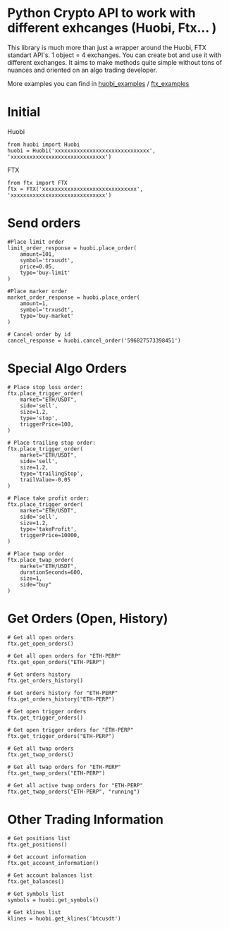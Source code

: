 # Python Crypto API to work with different exhcanges (Huobi, Ftx... )
This library is much more than just a  wrapper around the Huobi, FTX standart API's.
1 object = 4 exchanges. You can create bot and use it with different exchanges. 
It aims to make methods quite simple without tons of nuances and oriented on an algo trading developer.

More examples you can find in 
[huobi_examples](https://github.com/hftcryptobot/HFTcryptobot-API/blob/master/huobi_examples.py) / 
[ftx_examples](https://github.com/hftcryptobot/HFTcryptobot-API/blob/master/ftx_examples.py)

# Initial  

Huobi
```
from huobi import Huobi
huobi = Huobi('xxxxxxxxxxxxxxxxxxxxxxxxxxxxxx', 'xxxxxxxxxxxxxxxxxxxxxxxxxxxxxx')
```
FTX
```
from ftx import FTX
ftx = FTX('xxxxxxxxxxxxxxxxxxxxxxxxxxxxxx', 'xxxxxxxxxxxxxxxxxxxxxxxxxxxxxx')
```

# Send orders 

```
#Place limit order
limit_order_response = huobi.place_order(
    amount=101,
    symbol='trxusdt',
    price=0.05,
    type='buy-limit'
)
```
```
#Place marker order
market_order_response = huobi.place_order(
    amount=1,
    symbol='trxusdt',
    type='buy-market'
)
```

```
# Cancel order by id
cancel_response = huobi.cancel_order('596827573398451')
```

# Special Algo Orders 
```
# Place stop loss order:
ftx.place_trigger_order(
    market="ETH/USDT",
    side='sell',
    size=1.2,
    type='stop',
    triggerPrice=100,
)

# Place trailing stop order:
ftx.place_trigger_order(
    market="ETH/USDT",
    side='sell',
    size=1.2,
    type='trailingStop',
    trailValue=-0.05
)

# Place take profit order:
ftx.place_trigger_order(
    market="ETH/USDT",
    side='sell',
    size=1.2,
    type='takeProfit',
    triggerPrice=10000,
)

# Place twap order
ftx.place_twap_order(
    market="ETH/USDT",
    durationSeconds=600,
    size=1,
    side="buy"
)
```
# Get Orders (Open, History)
```
# Get all open orders
ftx.get_open_orders()

# Get all open orders for "ETH-PERP"
ftx.get_open_orders("ETH-PERP")

# Get orders history
ftx.get_orders_history()

# Get orders history for "ETH-PERP"
ftx.get_orders_history("ETH-PERP")

# Get open trigger orders
ftx.get_trigger_orders()

# Get open trigger orders for "ETH-PERP"
ftx.get_trigger_orders("ETH-PERP")

# Get all twap orders
ftx.get_twap_orders()

# Get all twap orders for "ETH-PERP"
ftx.get_twap_orders("ETH-PERP")

# Get all active twap orders for "ETH-PERP"
ftx.get_twap_orders("ETH-PERP", "running")

```
# Other Trading Information 
```
# Get positions list
ftx.get_positions()

# Get account information
ftx.get_account_information()

# Get account balances list
ftx.get_balances()

# Get symbols list
symbols = huobi.get_symbols()

# Get klines list
klines = huobi.get_klines('btcusdt')

```

